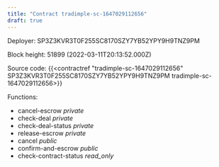 ```yaml
---
title: "Contract tradimple-sc-1647029112656"
draft: true
---
```

Deployer: SP3Z3KVR3T0F255SC8170SZY7YB52YPY9H9TNZ9PM


 



Block height: 51899 (2022-03-11T20:13:52.000Z)

Source code: {{<contractref "tradimple-sc-1647029112656" SP3Z3KVR3T0F255SC8170SZY7YB52YPY9H9TNZ9PM tradimple-sc-1647029112656>}}

Functions:

* cancel-escrow _private_
* check-deal _private_
* check-deal-status _private_
* release-escrow _private_
* cancel _public_
* confirm-and-escrow _public_
* check-contract-status _read_only_
